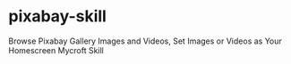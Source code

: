 # pixabay-skill
Browse Pixabay Gallery Images and Videos, Set Images or Videos as Your Homescreen Mycroft Skill

